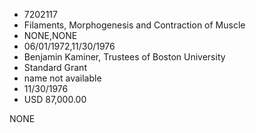 * 7202117
* Filaments, Morphogenesis and Contraction of Muscle
* NONE,NONE
* 06/01/1972,11/30/1976
* Benjamin Kaminer, Trustees of Boston University
* Standard Grant
* name not available
* 11/30/1976
* USD 87,000.00

NONE